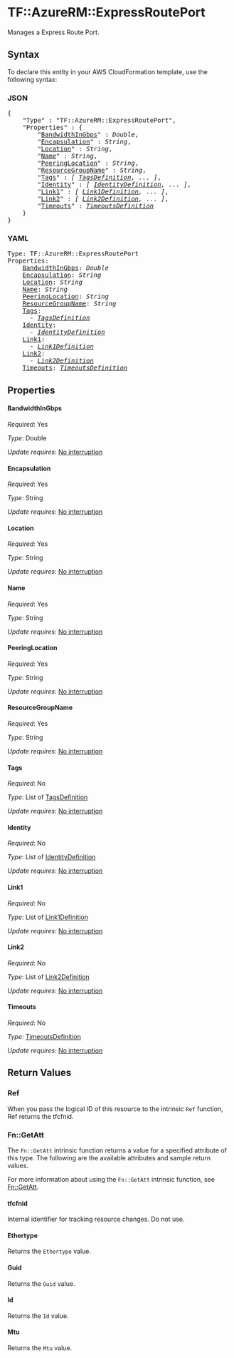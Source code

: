 # TF::AzureRM::ExpressRoutePort

Manages a Express Route Port.

## Syntax

To declare this entity in your AWS CloudFormation template, use the following syntax:

### JSON

<pre>
{
    "Type" : "TF::AzureRM::ExpressRoutePort",
    "Properties" : {
        "<a href="#bandwidthingbps" title="BandwidthInGbps">BandwidthInGbps</a>" : <i>Double</i>,
        "<a href="#encapsulation" title="Encapsulation">Encapsulation</a>" : <i>String</i>,
        "<a href="#location" title="Location">Location</a>" : <i>String</i>,
        "<a href="#name" title="Name">Name</a>" : <i>String</i>,
        "<a href="#peeringlocation" title="PeeringLocation">PeeringLocation</a>" : <i>String</i>,
        "<a href="#resourcegroupname" title="ResourceGroupName">ResourceGroupName</a>" : <i>String</i>,
        "<a href="#tags" title="Tags">Tags</a>" : <i>[ <a href="tagsdefinition.md">TagsDefinition</a>, ... ]</i>,
        "<a href="#identity" title="Identity">Identity</a>" : <i>[ <a href="identitydefinition.md">IdentityDefinition</a>, ... ]</i>,
        "<a href="#link1" title="Link1">Link1</a>" : <i>[ <a href="link1definition.md">Link1Definition</a>, ... ]</i>,
        "<a href="#link2" title="Link2">Link2</a>" : <i>[ <a href="link2definition.md">Link2Definition</a>, ... ]</i>,
        "<a href="#timeouts" title="Timeouts">Timeouts</a>" : <i><a href="timeoutsdefinition.md">TimeoutsDefinition</a></i>
    }
}
</pre>

### YAML

<pre>
Type: TF::AzureRM::ExpressRoutePort
Properties:
    <a href="#bandwidthingbps" title="BandwidthInGbps">BandwidthInGbps</a>: <i>Double</i>
    <a href="#encapsulation" title="Encapsulation">Encapsulation</a>: <i>String</i>
    <a href="#location" title="Location">Location</a>: <i>String</i>
    <a href="#name" title="Name">Name</a>: <i>String</i>
    <a href="#peeringlocation" title="PeeringLocation">PeeringLocation</a>: <i>String</i>
    <a href="#resourcegroupname" title="ResourceGroupName">ResourceGroupName</a>: <i>String</i>
    <a href="#tags" title="Tags">Tags</a>: <i>
      - <a href="tagsdefinition.md">TagsDefinition</a></i>
    <a href="#identity" title="Identity">Identity</a>: <i>
      - <a href="identitydefinition.md">IdentityDefinition</a></i>
    <a href="#link1" title="Link1">Link1</a>: <i>
      - <a href="link1definition.md">Link1Definition</a></i>
    <a href="#link2" title="Link2">Link2</a>: <i>
      - <a href="link2definition.md">Link2Definition</a></i>
    <a href="#timeouts" title="Timeouts">Timeouts</a>: <i><a href="timeoutsdefinition.md">TimeoutsDefinition</a></i>
</pre>

## Properties

#### BandwidthInGbps

_Required_: Yes

_Type_: Double

_Update requires_: [No interruption](https://docs.aws.amazon.com/AWSCloudFormation/latest/UserGuide/using-cfn-updating-stacks-update-behaviors.html#update-no-interrupt)

#### Encapsulation

_Required_: Yes

_Type_: String

_Update requires_: [No interruption](https://docs.aws.amazon.com/AWSCloudFormation/latest/UserGuide/using-cfn-updating-stacks-update-behaviors.html#update-no-interrupt)

#### Location

_Required_: Yes

_Type_: String

_Update requires_: [No interruption](https://docs.aws.amazon.com/AWSCloudFormation/latest/UserGuide/using-cfn-updating-stacks-update-behaviors.html#update-no-interrupt)

#### Name

_Required_: Yes

_Type_: String

_Update requires_: [No interruption](https://docs.aws.amazon.com/AWSCloudFormation/latest/UserGuide/using-cfn-updating-stacks-update-behaviors.html#update-no-interrupt)

#### PeeringLocation

_Required_: Yes

_Type_: String

_Update requires_: [No interruption](https://docs.aws.amazon.com/AWSCloudFormation/latest/UserGuide/using-cfn-updating-stacks-update-behaviors.html#update-no-interrupt)

#### ResourceGroupName

_Required_: Yes

_Type_: String

_Update requires_: [No interruption](https://docs.aws.amazon.com/AWSCloudFormation/latest/UserGuide/using-cfn-updating-stacks-update-behaviors.html#update-no-interrupt)

#### Tags

_Required_: No

_Type_: List of <a href="tagsdefinition.md">TagsDefinition</a>

_Update requires_: [No interruption](https://docs.aws.amazon.com/AWSCloudFormation/latest/UserGuide/using-cfn-updating-stacks-update-behaviors.html#update-no-interrupt)

#### Identity

_Required_: No

_Type_: List of <a href="identitydefinition.md">IdentityDefinition</a>

_Update requires_: [No interruption](https://docs.aws.amazon.com/AWSCloudFormation/latest/UserGuide/using-cfn-updating-stacks-update-behaviors.html#update-no-interrupt)

#### Link1

_Required_: No

_Type_: List of <a href="link1definition.md">Link1Definition</a>

_Update requires_: [No interruption](https://docs.aws.amazon.com/AWSCloudFormation/latest/UserGuide/using-cfn-updating-stacks-update-behaviors.html#update-no-interrupt)

#### Link2

_Required_: No

_Type_: List of <a href="link2definition.md">Link2Definition</a>

_Update requires_: [No interruption](https://docs.aws.amazon.com/AWSCloudFormation/latest/UserGuide/using-cfn-updating-stacks-update-behaviors.html#update-no-interrupt)

#### Timeouts

_Required_: No

_Type_: <a href="timeoutsdefinition.md">TimeoutsDefinition</a>

_Update requires_: [No interruption](https://docs.aws.amazon.com/AWSCloudFormation/latest/UserGuide/using-cfn-updating-stacks-update-behaviors.html#update-no-interrupt)

## Return Values

### Ref

When you pass the logical ID of this resource to the intrinsic `Ref` function, Ref returns the tfcfnid.

### Fn::GetAtt

The `Fn::GetAtt` intrinsic function returns a value for a specified attribute of this type. The following are the available attributes and sample return values.

For more information about using the `Fn::GetAtt` intrinsic function, see [Fn::GetAtt](https://docs.aws.amazon.com/AWSCloudFormation/latest/UserGuide/intrinsic-function-reference-getatt.html).

#### tfcfnid

Internal identifier for tracking resource changes. Do not use.

#### Ethertype

Returns the <code>Ethertype</code> value.

#### Guid

Returns the <code>Guid</code> value.

#### Id

Returns the <code>Id</code> value.

#### Mtu

Returns the <code>Mtu</code> value.

